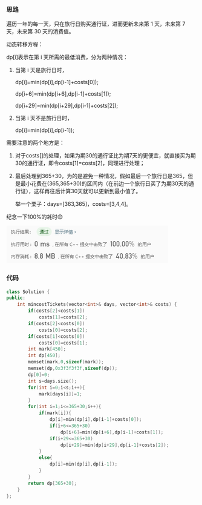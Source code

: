 ### 思路

遍历一年的每一天，只在旅行日购买通行证，进而更新未来第 1 天，未来第 7 天，未来第 30 天的消费值。

动态转移方程：

dp[i]表示在第 i 天所需的最低消费，分为两种情况：

1. 当第 i 天是旅行日时，

   dp[i]=min(dp[i],dp[i-1]+costs[0]);

   dp[i+6]=min(dp[i+6],dp[i-1]+costs[1]);

   dp[i+29]=min(dp[i+29],dp[i-1]+costs[2]);

2. 当第 i 天不是旅行日时，

   dp[i]=min(dp[i],dp[i-1]);

需要注意的两个地方是：

1. 对于costs[]的处理，如果为期30的通行证比为期7天的更便宜，就直接买为期30的通行证，即令costs[1]=costs[2]，同理进行处理；

2. 最后处理到365+30，为的是避免一种情况，假如最后一个旅行日是365，但是最小花费在(365,365+30)的区间内（在前边一个旅行日买了为期30天的通行证），这样再往后计算30天就可以更新到最小值了。

   举一个栗子：days=[363,365]，costs=[3,4,4]。

纪念一下100%的耗时😊

![](..\resource\img\983.png)



### 代码

```c++
class Solution {
public:
    int mincostTickets(vector<int>& days, vector<int>& costs) {
        if(costs[2]<costs[1])
            costs[1]=costs[2];
        if(costs[2]<costs[0])
            costs[0]=costs[2];
        if(costs[1]<costs[0])
            costs[0]=costs[1];
        int mark[450];
        int dp[450];
        memset(mark,0,sizeof(mark));
        memset(dp,0x3f3f3f3f,sizeof(dp));
        dp[0]=0;
        int s=days.size();
        for(int i=0;i<s;i++){
            mark[days[i]]=1;
        }
        for(int i=1;i<=365+30;i++){
            if(mark[i]){
                dp[i]=min(dp[i],dp[i-1]+costs[0]);
                if(i+6<=365+30)
                    dp[i+6]=min(dp[i+6],dp[i-1]+costs[1]);
                if(i+29<=365+30)
                    dp[i+29]=min(dp[i+29],dp[i-1]+costs[2]);
            }
            else{
                dp[i]=min(dp[i],dp[i-1]);
            }
        }
        return dp[365+30];
    }
};
```